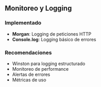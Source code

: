 ## Monitoreo y Logging

### Implementado
- **Morgan**: Logging de peticiones HTTP
- **Console.log**: Logging básico de errores

### Recomendaciones
- Winston para logging estructurado
- Monitoreo de performance
- Alertas de errores
- Métricas de uso
